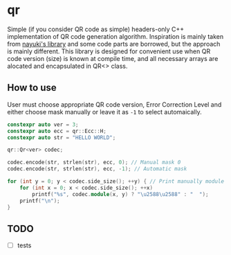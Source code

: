 # qr

Simple (if you consider QR code as simple) headers-only C++ implementation of QR code generation algorithm.
Inspiration is mainly taken from [nayuki's library][1] and some code parts are borrowed, but the approach is
mainly different. This library is designed for convenient use when QR code version (size) is known at 
compile time, and all necessary arrays are alocated and encapsulated in QR<> class.

## How to use

User must choose appropriate QR code version, Error Correction Level and either choose mask manually or leave it
as `-1` to select automaically.

```cpp
constexpr auto ver = 3;
constexpr auto ecc = qr::Ecc::H;
constexpr auto str = "HELLO WORLD";

qr::Qr<ver> codec;

codec.encode(str, strlen(str), ecc, 0); // Manual mask 0
codec.encode(str, strlen(str), ecc, -1); // Automatic mask

for (int y = 0; y < codec.side_size(); ++y) { // Print manually module by module
    for (int x = 0; x < codec.side_size(); ++x)
        printf("%s", codec.module(x, y) ? "\u2588\u2588" : "  ");
    printf("\n");
}
```

## TODO

- [ ] tests

[1]: https://github.com/nayuki/QR-Code-generator/tree/master/cpp